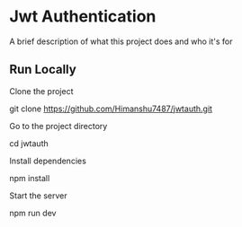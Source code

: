 
# Jwt Authentication

A brief description of what this project does and who it's for


## Run Locally

Clone the project


  git clone https://github.com/Himanshu7487/jwtauth.git


Go to the project directory


  cd jwtauth


Install dependencies


  npm install


Start the server


  npm run dev


